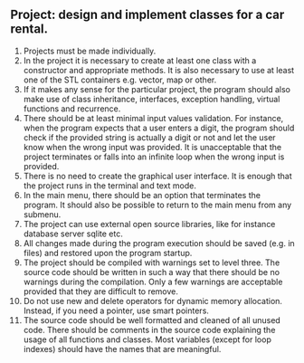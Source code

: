 ## Project: design and implement classes for a car rental.

1. Projects must be made individually.
2. In the project it is necessary to create at least one class with a constructor and appropriate methods. It is also necessary to use at least one of the STL containers e.g. vector, map or other.
3. If it makes any sense for the particular project, the program should also make use of class inheritance, interfaces, exception handling, virtual functions and recurrence.
4. There should be at least minimal input values validation. For instance, when the program expects that a user enters a digit, the program should check if the provided string is actually a digit or not and let the user know when the wrong input was provided. It is unacceptable that the project terminates or falls into an infinite loop when the wrong input is provided.
5. There is no need to create the graphical user interface. It is enough that the project runs in the terminal and text mode.
6. In the main menu, there should be an option that terminates the program. It should also be possible to return to the main menu from any submenu.
7. The project can use external open source libraries, like for instance database server sqlite etc.
8. All changes made during the program execution should be saved (e.g. in files) and restored upon the program startup.
9. The project should be compiled with warnings set to level three. The source code should be written in such a way that there should be no warnings during the compilation. Only a few warnings are acceptable provided that they are difficult to remove.
10. Do not use new and delete operators for dynamic memory allocation. Instead, if you need a pointer, use smart pointers.
11. The source code should be well formatted and cleaned of all unused code. There should be comments in the source code explaining the usage of all functions and classes. Most variables (except for loop indexes) should have the names that are meaningful.